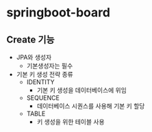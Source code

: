 # springboot-board

## Create 기능

- JPA와 생성자
  - 기본생성자는 필수
- 기본 키 생성 전략 종류
  - IDENTITY
    - 기본 키 생성을 데이터베이스에 위임
  - SEQUENCE
    - 데이터베이스 시퀀스를 사용해 기본 키 할당
  - TABLE
    - 키 생성을 위한 테이블 사용